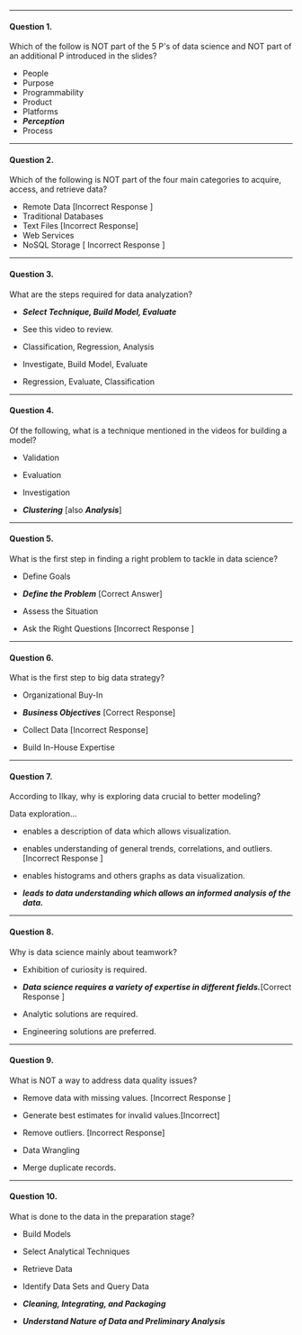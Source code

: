 ------------------------------------------
#### Question 1. 
Which of the follow is NOT part of the 5 P's of data science and NOT part of an additional P introduced in the slides?

* People
* Purpose
* Programmability
* Product
* Platforms
* ***Perception***
* Process

------------------------------------------
#### Question 2. 
Which of the following is NOT part of the four main categories to acquire, access, and retrieve data?

* Remote Data [Incorrect Response ]
* Traditional Databases
* Text Files [Incorrect Response]
* Web Services
* NoSQL Storage [ Incorrect Response ]


------------------------------------------
#### Question 3. 
What are the steps required for data analyzation?

* ***Select Technique, Build Model, Evaluate***

* See this video to review.

* Classification, Regression, Analysis

* Investigate, Build Model, Evaluate

* Regression, Evaluate, Classification

------------------------------------------
#### Question 4. 
Of the following, what is a technique mentioned in the videos for building a model?

* Validation

* Evaluation

* Investigation

* ***Clustering***  [also ***Analysis***]

------------------------------------------
#### Question 5. 
What is the first step in finding a right problem to tackle in data science?

* Define Goals

* ***Define the Problem*** [Correct Answer]

* Assess the Situation

* Ask the Right Questions [Incorrect Response ]

------------------------------------------
#### Question 6. 
What is the first step to big data strategy?

* Organizational Buy-In

* ***Business Objectives*** [Correct Response]

* Collect Data [Incorrect Response]

* Build In-House Expertise


------------------------------------------
#### Question 7. 
According to Ilkay, why is exploring data crucial to better modeling?

Data exploration... <complete the sentence>


* enables a description of data which allows visualization.

* enables understanding of general trends, correlations, and outliers.
[Incorrect Response ]

* enables histograms and others graphs as data visualization.

* ***leads to data understanding which allows an informed analysis of the data.***

------------------------------------------
#### Question 8. 
Why is data science mainly about teamwork?

* Exhibition of curiosity is required.

* ***Data science requires a variety of expertise in different fields.***[Correct Response ]

* Analytic solutions are required.

* Engineering solutions are preferred.

------------------------------------------
#### Question 9. 
What is NOT a way to address data quality issues?

* Remove data with missing values. [Incorrect Response ]


* Generate best estimates for invalid values.[Incorrect]

* Remove outliers. [Incorrect Response]

* Data Wrangling

* Merge duplicate records.


------------------------------------------
#### Question 10. 
What is done to the data in the preparation stage?

* Build Models

* Select Analytical Techniques

* Retrieve Data

* Identify Data Sets and Query Data

* ***Cleaning, Integrating, and Packaging***

* ***Understand Nature of Data and Preliminary Analysis***
